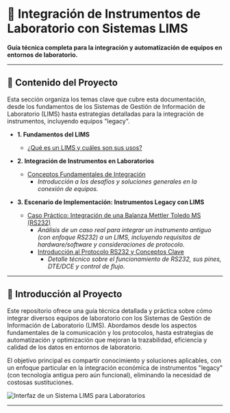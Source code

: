 # 🧪 Integración de Instrumentos de Laboratorio con Sistemas LIMS

**Guía técnica completa para la integración y automatización de equipos en entornos de laboratorio.**

---

## 📖 Contenido del Proyecto

Esta sección organiza los temas clave que cubre esta documentación, desde los fundamentos de los Sistemas de Gestión de Información de Laboratorio (LIMS) hasta estrategias detalladas para la integración de instrumentos, incluyendo equipos "legacy".

* **1. Fundamentos del LIMS**
    * [¿Qué es un LIMS y cuáles son sus usos?](docs/lims.md)

* **2. Integración de Instrumentos en Laboratorios**
    * [Conceptos Fundamentales de Integración](docs/instruments-integration.md)
        * _Introducción a los desafíos y soluciones generales en la conexión de equipos._

* **3. Escenario de Implementación: Instrumentos Legacy con LIMS**
    * [Caso Práctico: Integración de una Balanza Mettler Toledo MS (RS232)](legacy-instruments-integration.md)
        * _Análisis de un caso real para integrar un instrumento antiguo (con enfoque RS232) a un LIMS, incluyendo requisitos de hardware/software y consideraciones de protocolo._
        * [Introducción al Protocolo RS232 y Conceptos Clave](docs/RS232-fundamental-concepts.md)
            * _Detalle técnico sobre el funcionamiento de RS232, sus pines, DTE/DCE y control de flujo._

---

## 📝 Introducción al Proyecto

Este repositorio ofrece una guía técnica detallada y práctica sobre cómo integrar diversos equipos de laboratorio con los Sistemas de Gestión de Información de Laboratorio (LIMS). Abordamos desde los aspectos fundamentales de la comunicación y los protocolos, hasta estrategias de automatización y optimización que mejoran la trazabilidad, eficiencia y calidad de los datos en entornos de laboratorio.

El objetivo principal es compartir conocimiento y soluciones aplicables, con un enfoque particular en la integración económica de instrumentos "legacy" (con tecnología antigua pero aún funcional), eliminando la necesidad de costosas sustituciones.

![Interfaz de un Sistema LIMS para Laboratorios](https://media.licdn.com/dms/image/C5612AQFOWJ8Dwntwpg/article-cover_image-shrink_720_1280/0/1591671532125?e=2147483647&v=beta&t=rrZzjJp24OxLL7XAai05PrVAqV7BneDYCKgRS_eAXv4)

---
